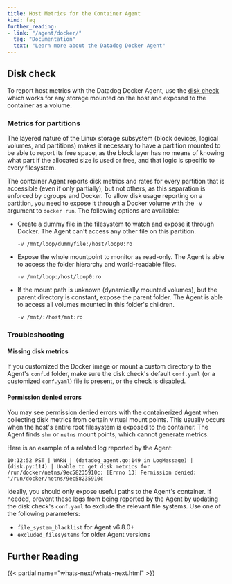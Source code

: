 ```yaml
---
title: Host Metrics for the Container Agent
kind: faq
further_reading:
- link: "/agent/docker/"
  tag: "Documentation"
  text: "Learn more about the Datadog Docker Agent"
---
```


## Disk check
To report host metrics with the Datadog Docker Agent, use the [disk check][1] which works for any storage mounted on the host and exposed to the container as a volume.

### Metrics for partitions
The layered nature of the Linux storage subsystem (block devices, logical volumes, and partitions) makes it necessary to have a partition mounted to be able to report its free space, as the block layer has no means of knowing what part if the allocated size is used or free, and that logic is specific to every filesystem.

The container Agent reports disk metrics and rates for every partition that is accessible (even if only partially), but not others, as this separation is enforced by cgroups and Docker. To allow disk usage reporting on a partition, you need to expose it through a Docker volume with the `-v` argument to `docker run`. The following options are available:

* Create a dummy file in the filesystem to watch and expose it through Docker. The Agent can't access any other file on this partition.
    ```
    -v /mnt/loop/dummyfile:/host/loop0:ro
    ```

* Expose the whole mountpoint to monitor as read-only. The Agent is able to access the folder hierarchy and world-readable files.
    ```
    -v /mnt/loop:/host/loop0:ro
    ```

* If the mount path is unknown (dynamically mounted volumes), but the parent directory is constant, expose the parent folder. The Agent is able to access all volumes mounted in this folder's children.
    ```
    -v /mnt/:/host/mnt:ro
    ```

### Troubleshooting
#### Missing disk metrics
If you customized the Docker image or mount a custom directory to the Agent's `conf.d` folder, make sure the disk check's default `conf.yaml` (or a customized `conf.yaml`) file is present, or the check is disabled.

#### Permission denied errors
You may see permission denied errors with the containerized Agent when collecting disk metrics from certain virtual mount points. This usually occurs when the host's entire root filesystem is exposed to the container. The Agent finds `shm` or `netns` mount points, which cannot generate metrics.

Here is an example of a related log reported by the Agent:

```
10:12:52 PST | WARN | (datadog_agent.go:149 in LogMessage) | (disk.py:114) | Unable to get disk metrics for /run/docker/netns/9ec58235910c: [Errno 13] Permission denied: '/run/docker/netns/9ec58235910c'
```

Ideally, you should only expose useful paths to the Agent's container. If needed, prevent these logs from being reported by the Agent by updating the disk check's `conf.yaml` to exclude the relevant file systems. Use one of the following parameters:

* `file_system_blacklist` for Agent v6.8.0+
* `excluded_filesystems` for older Agent versions

## Further Reading

{{< partial name="whats-next/whats-next.html" >}}

[1]: /integrations/disk
